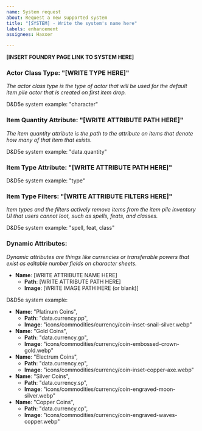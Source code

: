 ```yaml
---
name: System request
about: Request a new supported system
title: "[SYSTEM] - Write the system's name here"
labels: enhancement
assignees: Haxxer

---
```


**[INSERT FOUNDRY PAGE LINK TO SYSTEM HERE]**

### **Actor Class Type**: "[WRITE TYPE HERE]"

*The actor class type is the type of actor that will be used for the default item pile actor that is created on first item drop.*

D&D5e system example: "character"

### **Item Quantity Attribute**: "[WRITE ATTRIBUTE PATH HERE]"

*The item quantity attribute is the path to the attribute on items that denote how many of that item that exists.*

D&D5e system example: "data.quantity"

### **Item Type Attribute**: "[WRITE ATTRIBUTE PATH HERE]"

D&D5e system example: "type"

### **Item Type Filters**: "[WRITE ATTRIBUTE FILTERS HERE]"

*Item types and the filters actively remove items from the item pile inventory UI that users cannot loot, such as spells, feats, and classes.*

D&D5e system example: "spell, feat, class"

### **Dynamic Attributes**:

*Dynamic attributes are things like currencies or transferable powers that exist as editable number fields on character sheets.*

- **Name**: [WRITE ATTRIBUTE NAME HERE]
    - **Path**: [WRITE ATTRIBUTE PATH HERE]
    - **Image**: [WRITE IMAGE PATH HERE (or blank)]
    
D&D5e system example:

- **Name**: "Platinum Coins",
    - **Path**: "data.currency.pp",
    - **Image**: "icons/commodities/currency/coin-inset-snail-silver.webp"
- **Name**: "Gold Coins",
    - **Path**: "data.currency.gp",
    - **Image**: "icons/commodities/currency/coin-embossed-crown-gold.webp"
- **Name**: "Electrum Coins",
    - **Path**: "data.currency.ep",
    - **Image**: "icons/commodities/currency/coin-inset-copper-axe.webp"
- **Name**: "Silver Coins",
    - **Path**: "data.currency.sp",
    - **Image**: "icons/commodities/currency/coin-engraved-moon-silver.webp"
- **Name**: "Copper Coins",
    - **Path**: "data.currency.cp",
    - **Image**: "icons/commodities/currency/coin-engraved-waves-copper.webp"
